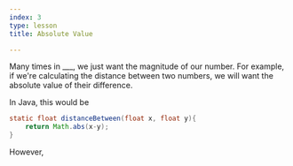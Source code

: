 ```yaml
---
index: 3
type: lesson
title: Absolute Value

---
```


Many times in ___, we just want the magnitude of our number. For example, if we're calculating the distance between two numbers, we will want the absolute value of their difference.

In Java, this would be
```java
static float distanceBetween(float x, float y){
	return Math.abs(x-y);
}
```
However, 
<!--stackedit_data:
eyJoaXN0b3J5IjpbMTY3OTUzNzg4MSwxODg3MDg4NjgzXX0=
-->